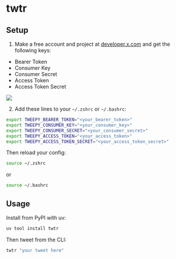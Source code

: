 # twtr

## Setup

1. Make a free account and project at [developer.x.com](https://developer.x.com) and get the following keys:

- Bearer Token
- Consumer Key
- Consumer Secret
- Access Token
- Access Token Secret

![](https://github.com/kiankyars/twtr/blob/main/keys.png?raw=true)

2. Add these lines to your `~/.zshrc` or `~/.bashrc`:
```sh
export TWEEPY_BEARER_TOKEN="<your_bearer_token>"
export TWEEPY_CONSUMER_KEY="<your_consumer_key>"
export TWEEPY_CONSUMER_SECRET="<your_consumer_secret>"
export TWEEPY_ACCESS_TOKEN="<your_access_token>"
export TWEEPY_ACCESS_TOKEN_SECRET="<your_access_token_secret>"
```
Then reload your config:
```sh
source ~/.zshrc
```
or
```sh
source ~/.bashrc
```

## Usage

Install from PyPI with uv:

```sh
uv tool install twtr
```

Then tweet from the CLI:

```sh
twtr "your tweet here"
```